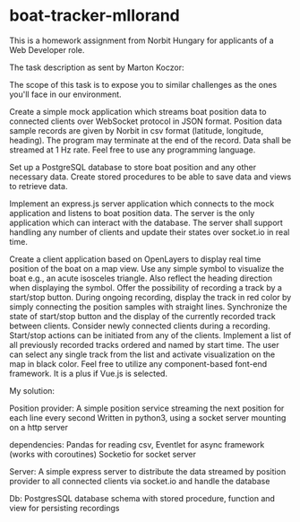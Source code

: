 # boat-tracker-mllorand
This is a homework assignment from Norbit Hungary for applicants of a Web Developer role.

The task description as sent by Marton Koczor:

The scope of this task is to expose you to similar challenges as the ones you'll face in our environment.

Create a simple mock application which streams boat position data to connected clients over WebSocket protocol in JSON format. Position data sample records are given by Norbit in csv format (latitude, longitude, heading). The program may terminate at the end of the record. Data shall be streamed at 1 Hz rate. Feel free to use any programming language.

Set up a PostgreSQL database to store boat position and any other necessary data. Create stored procedures to be able to save data and views to retrieve data.

Implement an express.js server application which connects to the mock application and listens to boat position data. The server is the only application which can interact with the database. The server shall support handling any number of clients and update their states over socket.io in real time.

Create a client application based on OpenLayers to display real time position of the boat on a map view. Use any simple symbol to visualize the boat e.g., an acute isosceles triangle. Also reflect the heading direction when displaying the symbol. Offer the possibility of recording a track by a start/stop button. During ongoing recording, display the track in red color by simply connecting the position samples with straight lines. Synchronize the state of start/stop button and the display of the currently recorded track between clients. Consider newly connected clients during a recording. Start/stop actions can be initiated from any of the clients. Implement a list of all previously recorded tracks ordered and named by start time. The user can select any single track from the list and activate visualization on the map in black color. Feel free to utilize any component-based font-end framework. It is a plus if Vue.js is selected.


My solution:

Position provider:
A simple position service streaming the next position for each line every second
Written in python3, using a socket server mounting on a http server

dependencies: 
Pandas for reading csv,
Eventlet for async framework (works with coroutines)
Socketio for socket server

Server:
A simple express server to distribute the data streamed by position provider to all connected clients
via socket.io and handle the database

Db:
PostgresSQL database schema with stored procedure, function and view for persisting
recordings



